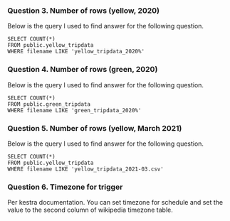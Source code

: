 ### Question 3. Number of rows (yellow, 2020)
Below is the query I used to find answer for the following question.
```
SELECT COUNT(*)
FROM public.yellow_tripdata
WHERE filename LIKE 'yellow_tripdata_2020%'
```

### Question 4. Number of rows (green, 2020)
Below is the query I used to find answer for the following question.
```
SELECT COUNT(*)
FROM public.green_tripdata
WHERE filename LIKE 'green_tripdata_2020%'
```

### Question 5. Number of rows (yellow, March 2021)
Below is the query I used to find answer for the following question.
```
SELECT COUNT(*)
FROM public.yellow_tripdata
WHERE filename LIKE 'yellow_tripdata_2021-03.csv'
```

### Question 6. Timezone for trigger
Per kestra documentation. You can set timezone for schedule and set the value to the second column of wikipedia timezone table.